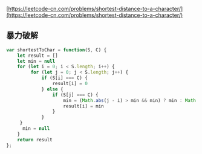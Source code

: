 
[https://leetcode-cn.com/problems/shortest-distance-to-a-character/](https://leetcode-cn.com/problems/shortest-distance-to-a-character/)

## 暴力破解
```js
var shortestToChar = function(S, C) {
    let result = []
    let min = null
    for (let i = 0; i < S.length; i++) {
         for (let j = 0; j < S.length; j++) {
             if (S[i] === C) {
                 result[i] = 0
             } else {
                 if (S[j] === C) {
                     min = (Math.abs(j - i) > min && min) ? min : Math.abs(j - i)
                     result[i] = min
                 }
             }      
     }
      min = null
    }
    return result
};
```
